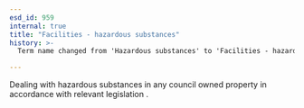 ```yaml
---
esd_id: 959
internal: true
title: "Facilities - hazardous substances"
history: >-
  Term name changed from 'Hazardous substances' to 'Facilities - hazardous substances' in version 3.00.  Scope notes modified in version 3.01.

---
```


Dealing with hazardous substances in any council owned property in accordance with relevant legislation .

